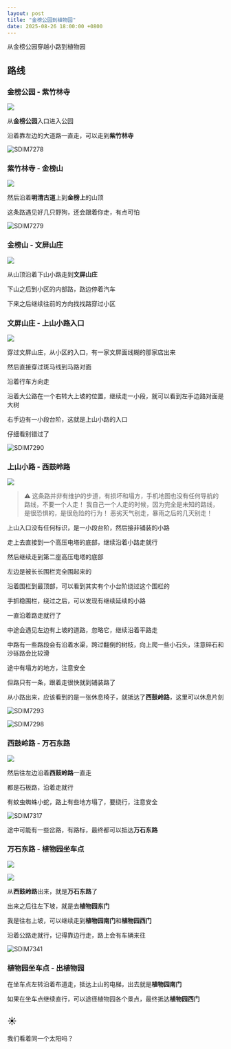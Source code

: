 ```yaml
---
layout: post
title: "金榜公园到植物园"
date: 2025-08-26 18:00:00 +0800
---
```


从金榜公园穿越小路到植物园

## 路线

### 金榜公园 - 紫竹林寺

![](/assets/images/2025-hiking-1/trails/1.jpeg)

从**金榜公园**入口进入公园

沿着靠左边的大道路一直走，可以走到**紫竹林寺**

![SDIM7278](/assets/images/2025-hiking-1/SDIM7278.jpeg)

### 紫竹林寺 - 金榜山

![](/assets/images/2025-hiking-1/trails/2.jpeg)

然后沿着**明清古道**上到**金榜上**的山顶

这条路遇见好几只野狗，还会跟着你走，有点可怕

![SDIM7279](/assets/images/2025-hiking-1/SDIM7279.jpeg)

### 金榜山 - 文屏山庄

![](/assets/images/2025-hiking-1/trails/3.jpeg)

从山顶沿着下山小路走到**文屏山庄**

下山之后到小区的内部路，路边停着汽车

下来之后继续往前的方向找找路穿过小区

### 文屏山庄 - 上山小路入口

![](/assets/images/2025-hiking-1/trails/4.jpeg)

穿过文屏山庄，从小区的入口，有一家文屏面线糊的那家店出来

然后直接穿过斑马线到马路对面

沿着行车方向走

沿着大公路在一个右转大上坡的位置，继续走一小段，就可以看到左手边路对面是大树

右手边有一小段台阶，这就是上山小路的入口

仔细看别错过了

![SDIM7290](/assets/images/2025-hiking-1/SDIM7290.jpeg)

### 上山小路 - 西鼓岭路

![](/assets/images/2025-hiking-1/trails/5.jpeg)

> ⚠️ 这条路并非有维护的步道，有损坏和塌方，手机地图也没有任何导航的路线，不要一个人走！
> 我自己一个人走的时候，因为完全是未知的路线，是很恐惧的，是很危险的行为！
> 恶劣天气别走，暴雨之后的几天别走！

上山入口没有任何标识，是一小段台阶，然后接非铺装的小路

走上去直接到一个高压电塔的底部，继续沿着小路走就行

然后继续走到第二座高压电塔的底部

左边是被长长围栏完全围起来的

沿着围栏到最顶部，可以看到其实有个小台阶绕过这个围栏的

手抓稳围栏，绕过之后，可以发现有继续延续的小路

一直沿着路走就行了

中途会遇见左边有上坡的道路，忽略它，继续沿着平路走

中路有一些路段会有沿着水渠，跨过翻倒的树枝，向上爬一些小石头，注意碎石和沙砾路会比较滑

途中有塌方的地方，注意安全

但路只有一条，跟着走很快就到铺装路了

从小路出来，应该看到的是一张休息椅子，就抵达了**西鼓岭路**，这里可以休息片刻

![SDIM7293](/assets/images/2025-hiking-1/SDIM7293.jpeg)

![SDIM7298](/assets/images/2025-hiking-1/SDIM7298.jpeg)

### 西鼓岭路 - 万石东路

![](/assets/images/2025-hiking-1/trails/6.jpeg)

然后往左边沿着**西鼓岭路**一直走

都是石板路，沿着走就行

有蚊虫蜘蛛小蛇，路上有些地方塌了，要绕行，注意安全

![SDIM7317](/assets/images/2025-hiking-1/SDIM7317.jpeg)

途中可能有一些岔路，有路标，最终都可以抵达**万石东路**

### 万石东路 - 植物园坐车点

![](/assets/images/2025-hiking-1/trails/7.jpeg)

![](/assets/images/2025-hiking-1/trails/8.jpeg)

从**西鼓岭路**出来，就是**万石东路**了

出来之后往左下坡，就是去**植物园东门**

我是往右上坡，可以继续走到**植物园南门**和**植物园西门**

沿着公路走就行，记得靠边行走，路上会有车辆来往

![SDIM7341](/assets/images/2025-hiking-1/SDIM7341.jpeg)

### 植物园坐车点 - 出植物园

在坐车点左转沿着布道走，抵达上山的电梯，出去就是**植物园南门**

如果在坐车点继续直行，可以途径植物园各个景点，最终抵达**植物园西门**

## ☀️

我们看着同一个太阳吗？
